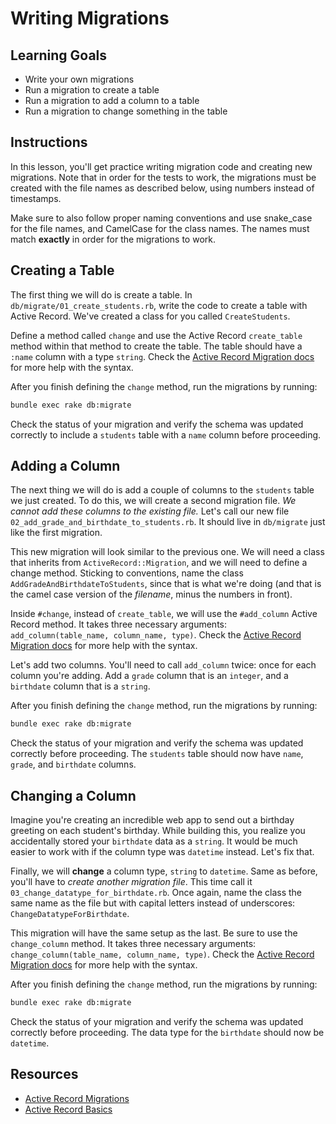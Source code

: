 # Writing Migrations

## Learning Goals

- Write your own migrations
- Run a migration to create a table
- Run a migration to add a column to a table
- Run a migration to change something in the table

## Instructions

In this lesson, you'll get practice writing migration code and creating new
migrations. Note that in order for the tests to work, the migrations must be
created with the file names as described below, using numbers instead of
timestamps.

Make sure to also follow proper naming conventions and use snake_case for the
file names, and CamelCase for the class names. The names must match **exactly**
in order for the migrations to work.

## Creating a Table

The first thing we will do is create a table. In
`db/migrate/01_create_students.rb`, write the code to create a table with Active
Record. We've created a class for you called `CreateStudents`.

Define a method called `change` and use the Active Record `create_table` method
within that method to create the table. The table should have a `:name` column
with a type `string`. Check the
[Active Record Migration docs][guide-migrations] for more help with the syntax.

After you finish defining the `change` method, run the migrations by running:

```sh
bundle exec rake db:migrate
```

Check the status of your migration and verify the schema was updated correctly
to include a `students` table with a `name` column before proceeding.

## Adding a Column

The next thing we will do is add a couple of columns to the `students` table we
just created. To do this, we will create a second migration file. _We cannot add
these columns to the existing file._ Let's call our new file
`02_add_grade_and_birthdate_to_students.rb`. It should live in `db/migrate` just
like the first migration.

This new migration will look similar to the previous one. We will need a class
that inherits from `ActiveRecord::Migration`, and we will need to define a
change method. Sticking to conventions, name the class
`AddGradeAndBirthdateToStudents`, since that is what we're doing (and that is
the camel case version of the _filename_, minus the numbers in front).

Inside `#change`, instead of `create_table`, we will use the `#add_column`
Active Record method. It takes three necessary arguments:
`add_column(table_name, column_name, type)`. Check the
[Active Record Migration docs][guide-migrations] for more help with the syntax.

Let's add two columns. You'll need to call `add_column` twice: once for each
column you're adding. Add a `grade` column that is an `integer`, and a
`birthdate` column that is a `string`.

After you finish defining the `change` method, run the migrations by running:

```sh
bundle exec rake db:migrate
```

Check the status of your migration and verify the schema was updated correctly
before proceeding. The `students` table should now have `name`, `grade`, and
`birthdate` columns.

## Changing a Column

Imagine you're creating an incredible web app to send out a birthday greeting on
each student's birthday. While building this, you realize you accidentally
stored your `birthdate` data as a `string`. It would be much easier to work with
if the column type was `datetime` instead. Let's fix that.

Finally, we will **change** a column type, `string` to `datetime`. Same as
before, you'll have to _create another migration file_. This time call it
`03_change_datatype_for_birthdate.rb`. Once again, name the class the same name
as the file but with capital letters instead of underscores:
`ChangeDatatypeForBirthdate`.

This migration will have the same setup as the last. Be sure to use the
`change_column` method. It takes three necessary arguments:
`change_column(table_name, column_name, type)`. Check the
[Active Record Migration docs][guide-migrations] for more help with the syntax.

After you finish defining the `change` method, run the migrations by running:

```sh
bundle exec rake db:migrate
```

Check the status of your migration and verify the schema was updated correctly
before proceeding. The data type for the `birthdate` should now be `datetime`.

## Resources

- [Active Record Migrations][guide-migrations]
- [Active Record Basics][active_record_basics]

[guide-migrations]: https://guides.rubyonrails.org/active_record_migrations.html
[active_record_basics]: http://guides.rubyonrails.org/active_record_basics.html
